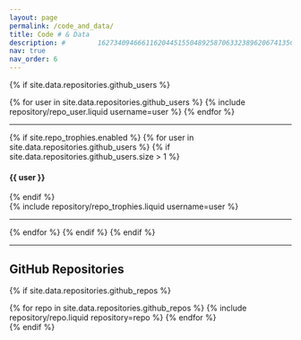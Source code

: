 ```yaml
---
layout: page
permalink: /code_and_data/
title: Code # & Data
description: #        162734094666116204451550489258706332389620674135Code repositories related to publications # Datasets released from the lab and Repositories related to publications.
nav: true
nav_order: 6
---
```


<!-- Github users disabled -->
<!-- ## GitHub users -->

{% if site.data.repositories.github_users %}

<div class="repositories d-flex flex-wrap flex-md-row flex-column justify-content-between align-items-center">
  {% for user in site.data.repositories.github_users %}
    {% include repository/repo_user.liquid username=user %}
  {% endfor %}
</div>

---

{% if site.repo_trophies.enabled %}
{% for user in site.data.repositories.github_users %}
{% if site.data.repositories.github_users.size > 1 %}

  <h4>{{ user }}</h4>
  {% endif %}
  <div class="repositories d-flex flex-wrap flex-md-row flex-column justify-content-between align-items-center">
  {% include repository/repo_trophies.liquid username=user %}
  </div>

---

{% endfor %}
{% endif %}
{% endif %}

<!-- <hr />
## Datasets
 - [Beacon: A Naturalistic Driving Dataset During Blackouts for Traffic Reconstruction and Control Benchmarking](https://drive.google.com/drive/) -->

<hr />
<h2 class='utk-gray-changing'>GitHub Repositories</h2>

{% if site.data.repositories.github_repos %}

<div class="repositories d-flex flex-wrap flex-md-row flex-column justify-content-between align-items-center">
  {% for repo in site.data.repositories.github_repos %}
    {% include repository/repo.liquid repository=repo %}
  {% endfor %}
</div>
{% endif %}
